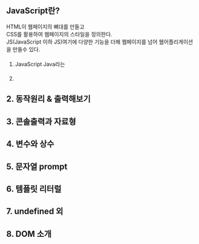 ## JavaScript란?
HTML이 웹페이지의 뼈대를 만들고<br>
CSS를 활용하여 웹페이지의 스타일을 정의한다.<br>
JS(JavaScript 이하 JS)여기에 다양한 기능을 더해 웹페이지를 넘어 웹어플리게이션을 만들수 있다.

#### 
 1. JavaScript
Java라는 

#### 
 2. 

## 2. 동작원리 & 출력해보기

## 3. 콘솔출력과 자료형

## 4. 변수와 상수

## 5. 문자열 prompt

## 6. 템플릿 리터럴

## 7. undefined 외

## 8. DOM 소개


#### 

#### 
